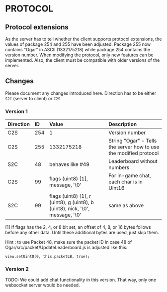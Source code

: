 # PROTOCOL

## Protocol extensions
As the server has to tell whether the client supports protocol extensions, the values of package 254 and 255 have been adjusted.
Package 255 now contains "Ogar" in ASCII (1332175218) while package 254 contains the version number. When modifying the protocol,
only new features can be implemented. Also, the client must be compatible with older versions of the server.

## Changes
Please document any changes introduced here. Direction has to be either `S2C` (server to client) or `C2S`.

### Version 1


| Direction  | ID  | Value | Description|
| :------------ |:---------------| :-----|:----|
|C2S       | 254 |                1 | Version number|
|C2S       | 255 |       1332175218 | String "Ogar" - Tells the server how to use the modified protocol|
|S2C       |  48 | behaves like #49 | Leaderboard without numbers|
|C2S       |  99 | flags (uint8) [1], message, '\0' | For in-game chat, each char is in Uint16 |
|S2C       |  99 | flags (uint8) [1], r (uint8), g (uint8), b (uint8), nick, '\0', message, '\0' | same as above |

 [1] If flags has the 2, 4, or 8 bit set, an offset of 4, 8, or 16 bytes follows before any other data. Until these additional
   bytes are used, just skip them. 

Hint : to use Packet 48, make sure the packet ID in case 48 of Ogar/src/packet/UpdateLeaderboard.js is adjusted like this: 
```
view.setUint8(0, this.packetLB, true);
```

### Version 2
TODO: We could add chat functionality in this version. That way, only one websocket server would be needed.
